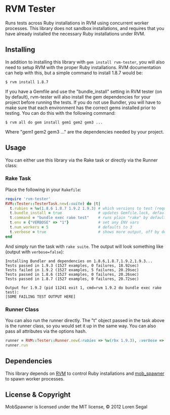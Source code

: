 # RVM Tester

Runs tests across Ruby installations in RVM using concurrent worker processes.
This library does not sandbox installations, and requires that you have already
installed the necessary Ruby installations under RVM.

## Installing

In addition to installing this library with `gem install rvm-tester`, you will also need
to setup RVM with the proper Ruby installations. RVM documentation can help with this,
but a simple command to install 1.8.7 would be:

    $ rvm install 1.8.7

If you have a Gemfile and use the "bundle_install" setting in RVM tester (on by
default), rvm-tester will also install the gem dependencies for your project before
running the tests. If you do not use Bundler, you will have to make sure that each
environment has the correct gems installed prior to testing. You can do this with
the following command:

    $ rvm all do gem install gem1 gem2 gem3 ...

Where "gem1 gem2 gem3 ..." are the dependencies needed by your project.

## Usage

You can either use this library via the Rake task or directly via the Runner class:

### Rake Task

Place the following in your `Rakefile`:

```ruby
require 'rvm-tester'
RVM::Tester::TesterTask.new(:suite) do |t|
  t.rubies = %w(1.8.6 1.8.7 1.9.2 1.9.3) # which versions to test (required!)
  t.bundle_install = true                # updates Gemfile.lock, default is true
  t.command = "bundle exec rake test"    # runs plain "rake" by default
  t.env = {"VERBOSE" => "1"}             # set any ENV vars
  t.num_workers = 5                      # defaults to 3
  t.verbose = true                       # shows more output, off by default
end
```

And simply run the task with `rake suite`. The output will look something
like (output with `verbose=false`):

```plain
Installing Bundler and dependencies on 1.8.6,1.8.7,1.9.2,1.9.3...
Tests passed in 1.9.3 (1527 examples, 0 failures, 18.92sec)
Tests failed in 1.9.2 (1527 examples, 5 failures, 20.29sec)
Tests passed in 1.8.6 (1527 examples, 0 failures, 20.26sec)
Tests passed in 1.8.7 (1527 examples, 0 failures, 20.72sec)

Output for 1.9.2 (pid 11241 exit 1, cmd=rvm 1.9.2 do bundle exec rake test):
[SOME FAILING TEST OUTPUT HERE]
```

### Runner Class

You can also run the runner directly. The "t" object passed in the task above
is the runner class, so you would set it up in the same way. You can also pass
all attributes via the options hash.

```ruby
runner = RVM::Tester::Runner.new(:rubies => %w(rbx 1.9.3), :verbose => true)
runner.run
```

## Dependencies

This library depends on [RVM](http://rvm.io) to control
Ruby installations and [mob_spawner](http://github.com/lsegal/mob_spawner) to
spawn worker processes.

## License & Copyright

MobSpawner is licensed under the MIT license, &copy; 2012 Loren Segal
